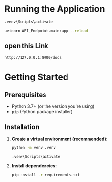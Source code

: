 # Running the Application
   ```bash
   .venv\Scripts\activate
   ```
   ```bash
   uvicorn API_Endpoint.main:app --reload
   ```
   ## open this Link
   ```bash
   http://127.0.0.1:8000/docs
   ```

# Getting Started

## Prerequisites
* Python 3.7+ (or the version you're using)
* `pip` (Python package installer)

## Installation
1. **Create a virtual environment (recommended):**

   ```bash
   python -m venv .venv
   ```
   ```bash
   .venv\Scripts\activate
   ```

2. **Install dependencies:**

   ```bash
   pip install -r requirements.txt
   ```
